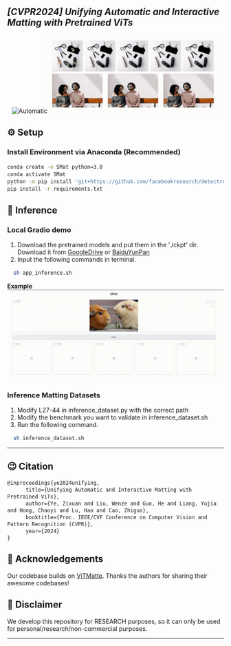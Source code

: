 
## ___***[CVPR2024] Unifying Automatic and Interactive Matting with Pretrained ViTs***___

<p align="center"><img src="assets/auto.gif" width="300" title="Automatic"/><img src="assets/inter.gif" width="400" title="Interactive"/></p>

## ⚙️ Setup

### Install Environment via Anaconda (Recommended)
```bash
conda create -n SMat python=3.8
conda activate SMat
python -m pip install 'git+https://github.com/facebookresearch/detectron2.git'
pip install -r requirements.txt
```





## 💫 Inference 
### Local Gradio demo

1. Download the pretrained models and put them in the './ckpt' dir.
Download it from [GoogleDrive](https://drive.google.com/file/d/1vI1ujNqQKaJ2KJ5d10mUcPftHckATpoQ/view?usp=drive_link) or [BaiduYunPan](https://pan.baidu.com/s/1GhfYxa9JKgAakvuWMi2l9Q?pwd=vii4)
2. Input the following commands in terminal.
```bash
  sh app_inference.sh
```

**Example**
<img src="assets/gradio_demo.gif" />

### Inference Matting Datasets

1. Modify L27-44 in inference_dataset.py with the correct path
2. Modify the benchmark you want to validate in inference_dataset.sh
3. Run the following command.
```bash
  sh inference_dataset.sh
```


---
## 😉 Citation
```
@inproceedings{ye2024unifying,
      title={Unifying Automatic and Interactive Matting with Pretrained ViTs}, 
      author={Ye, Zixuan and Liu, Wenze and Guo, He and Liang, Yujia and Hong, Chaoyi and Lu, Hao and Cao, Zhiguo},
      booktitle={Proc. IEEE/CVF Conference on Computer Vision and Pattern Recognition (CVPR)},
      year={2024}
}
```


## 🤗 Acknowledgements
Our codebase builds on [ViTMatte](https://github.com/hustvl/ViTMatte). 
Thanks the authors for sharing their awesome codebases! 


## 📢 Disclaimer
We develop this repository for RESEARCH purposes, so it can only be used for personal/research/non-commercial purposes.
****
